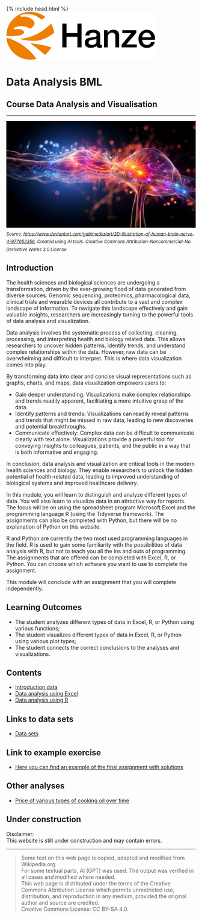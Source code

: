 {% include head.html %}
![Hanze](./hanze/hanze.png)

# Data Analysis BML

## Course Data Analysis and Visualisation

---

![Pic](./impression/impression.jpg)
*<sub>Source: https://www.deviantart.com/gabimedia/art/3D-Illustration-of-human-brain-nerve-4-977052356, Created using AI tools. Creative Commons Attribution-Noncommercial-No Derivative Works 3.0 License</sub>*

## Introduction

The health sciences and biological sciences are undergoing a transformation, driven by the ever-growing flood of data generated from diverse sources. Genomic sequencing, proteomics, pharmacological data, clinical trials and wearable devices all contribute to a vast and complex landscape of information. To navigate this landscape effectively and gain valuable insights, researchers are increasingly turning to the powerful tools of data analysis and visualization.

Data analysis involves the systematic process of collecting, cleaning, processing, and interpreting health and biology related data. This allows researchers to uncover hidden patterns, identify trends, and understand complex relationships within the data. However, raw data can be overwhelming and difficult to interpret. This is where data visualization comes into play.

By transforming data into clear and concise visual representations such as graphs, charts, and maps, data visualization empowers users to:

- Gain deeper understanding: Visualizations make complex relationships and trends readily apparent, facilitating a more intuitive grasp of the data.
- Identify patterns and trends: Visualizations can readily reveal patterns and trends that might be missed in raw data, leading to new discoveries and potential breakthroughs.
- Communicate effectively: Complex data can be difficult to communicate clearly with text alone. Visualizations provide a powerful tool for conveying insights to colleagues, patients, and the public in a way that is both informative and engaging.

In conclusion, data analysis and visualization are critical tools in the modern health sciences and biology. They enable researchers to unlock the hidden potential of health-related data, leading to improved understanding of biological systems and improved healthcare delivery.


In this module, you will learn to distinguish and analyze different types of data. You will also learn to visualize data in an attractive way for reports. The focus will be on using the spreadsheet program Microsoft Excel and the programming language R (using the Tidyverse framework). The assignments can also be completed with Python, but there will be no explanation of Python on this website.

R and Python are currently the two most used programming languages in the field. R is used to gain some familiarity with the possibilities of data analysis with R, but not to teach you all the ins and outs of programming. The assignments that are offered can be completed with Excel, R, or Python. You can choose which software you want to use to complete the assignment.

This module will conclude with an assignment that you will complete independently. 

## Learning Outcomes

- The student analyzes different types of data in Excel, R, or Python using various functions;
- The student visualizes different types of data in Excel, R, or Python using various plot types;
- The student connects the correct conclusions to the analyses and visualizations.

## Contents

- [Introduction data](./data/data_01_index.md)
- [Data analysis using Excel](./excel/excel_01_index.md) 
- [Data analysis using R](./R/R_01_index.md)


## Links to data sets

- [Data sets](./data_sets/data_sets.md)


## Link to example exercise

- [Here you can find an example of the final assignment with solutions](./example_assignment/example_assignment.md)

## Other analyses

- [Price of various types of cooking oil over time](./other_analysis/edible_oil/oil_analysis.html)

## Under construction

Disclaimer:  
This website is still under construction and may contain errors.  


---

>Some text on this web page is copied, adapted and modified from Wikipedia.org  
>For some textual parts, AI (GPT) was used. The output was verified in all cases and modified where needed.  
>This web page is distributed under the terms of the Creative Commons Attribution License which permits unrestricted use, distribution, and reproduction in any medium, provided the original author and source are credited.  
>Creative Commons License: CC BY-SA 4.0.

